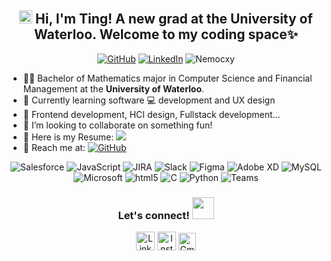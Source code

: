 <h2 align="center">
    <img src="https://media.giphy.com/media/hvRJCLFzcasrR4ia7z/giphy.gif" width="21"></a> Hi, I'm Ting! A new grad at the University of Waterloo. Welcome to my coding space✨
</h2>

<p align="center">   

</p>
<p align="center">
    <a href="https://github.com/Nemocxy" target="_blank"><img alt="GitHub" src="https://img.shields.io/badge/-@Nemocxy-181717?style=flat-square&logo=GitHub&logoColor=white"></a>
    <a href="https://www.linkedin.com/in/xueting-zhang-940527145/" target="_blank"><img alt="LinkedIn" src="https://img.shields.io/badge/-Xueting Zhang-0077B5?style=flat-square&logo=Linkedin&logoColor=white"></a>
    <img src="https://komarev.com/ghpvc/?username=Nemocxy" alt="Nemocxy"/>
</p>

* 👨‍🎓 Bachelor of Mathematics major in Computer Science and Financial Management at the <b>University of Waterloo</b>.
* 🌱 Currently learning software 💻 development and UX design
* 🌟 Frontend development, HCI design, Fullstack development...
* 💞️ I’m looking to collaborate on something fun!
* 📄 Here is my Resume: <a href="https://followb1ind1y.github.io/Zeren_Resume.pdf" target="_blank"><img src="https://img.shields.io/badge/Xueting's Resume-blue"></a>
* 📧 Reach me at: <a href="mailto:xueting9903@gmail.com" target="_blank"><img alt="GitHub" src="https://img.shields.io/badge/-xueting9903@gmail.com-c14438?logo=Gmail&logoColor=white"></a>

<p align="center">
    <img alt="Salesforce" src="https://img.shields.io/badge/Salesforce-00A1E0?style=flat-square&logo=Salesforce&logoColor=white"></a>
    <img alt="JavaScript" src="https://img.shields.io/badge/JavaScript-F7DF1E?style=flat-square&logo=JavaScript&logoColor=white&color=ff69b4"></a>
    <img alt="JIRA" src="https://img.shields.io/badge/JIRA-0052CC?&style=flat-square&logo=Atlassian&logoColor=white&color=0052CC"></a>
    <img alt="Slack" src="https://img.shields.io/badge/Slack-4A154B?style=flat-square&logo=Slack&logoColor=white"></a>
    <img alt="Figma" src="https://img.shields.io/badge/Figma-F24E1E?style=flat-square&logo=figma&logoColor=white"></a>
    <img alt="Adobe XD" src="https://img.shields.io/badge/AdobeXD-FF61F6?style=flat-square&logo=AdobeXD&logoColor=white"></a>    
    <img alt="MySQL" src="https://img.shields.io/badge/MySQL-4479A1?style=flat-square&logo=MySQL&logoColor=white"></a>
    <img alt="Microsoft" src="https://img.shields.io/badge/Microsoft-5E5E5E?style=flat-square&logo=Microsoft&logoColor=white"></a>
    <img alt="html5" src="https://img.shields.io/badge/HTML5-E34F26?style=flat-square&logo=HTML5&logoColor=white"></a>
    <img alt="C" src="https://img.shields.io/badge/C-A8B9CC?style=flat-square&logo=C&logoColor=white"></a>
    <img alt="Python" src="https://img.shields.io/badge/Python-3776AB?style=flat-square&logo=Python&logoColor=white"></a>   
    <img alt="Teams" src="https://img.shields.io/badge/Teams-6264A7?style=flat-square&logo=MicrosoftTeams&logoColor=white"></a>   
</p>

<div align="center">
<h3> Let's connect! <img src="https://img.icons8.com/color/48/000000/high-five-skin-type-2.png" width="35"></a>
</h3>


<p align="center">
    <a href="https://www.linkedin.com/in/xueting-zhang-940527145/" target="_blank"><img alt="LinkedIn" width="30px" src="https://img.icons8.com/color/48/000000/linkedin-circled--v1.png"></a>
    <a href="https://www.instagram.com/xuetingzhang/" target="_blank"><img alt="Instagram" width="30px" src="https://img.icons8.com/fluency/48/000000/instagram-new.png"></a>
    <a href="mailto:xueting9903@gmail.com" target="_blank"><img alt="Gmail" width="28px" src="https://img.icons8.com/color/48/000000/gmail--v1.png"></a>
</p>
